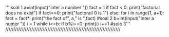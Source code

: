 '''
soal 1
a=int(input("inter a number "))
fact = 1
if fact < 0:
    print("factorial does no exist")
if fact==0:
    print("factorail 0 is 1")
else:
    for i in range(1, a+1):
        fact = fact*i
    print("the fact of", a," is ",fact)
#soal 2
b=int(input("inter a numer "))
i = 1
while i<=b:
    if b%i==0:
        print(i)
        i+=1
#sole 3'''
///////////////////////////////////////////////////////////////////////
